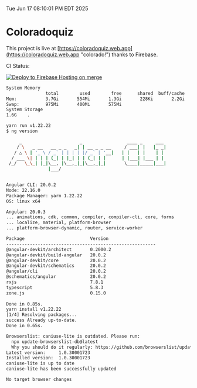 Tue Jun 17 08:10:01 PM EDT 2025

# Coloradoquiz


This project is live at [https://coloradoquiz.web.app](https://coloradoquiz.web.app "colorado!") thanks to Firebase.

CI Status: 

[![Deploy to Firebase Hosting on merge](https://github.com/teamkushal/coloradoquiz/actions/workflows/firebase-hosting-merge.yml/badge.svg)](https://github.com/teamkushal/coloradoquiz/actions/workflows/firebase-hosting-merge.yml)

```bash
System Memory
               total        used        free      shared  buff/cache   available
Mem:           3.7Gi       554Mi       1.3Gi       228Ki       2.2Gi       3.2Gi
Swap:          975Mi       400Mi       575Mi
System Storage
1.6G	.
```
```bash
yarn run v1.22.22
$ ng version

     _                      _                 ____ _     ___
    / \   _ __   __ _ _   _| | __ _ _ __     / ___| |   |_ _|
   / △ \ | '_ \ / _` | | | | |/ _` | '__|   | |   | |    | |
  / ___ \| | | | (_| | |_| | | (_| | |      | |___| |___ | |
 /_/   \_\_| |_|\__, |\__,_|_|\__,_|_|       \____|_____|___|
                |___/
    

Angular CLI: 20.0.2
Node: 22.16.0
Package Manager: yarn 1.22.22
OS: linux x64

Angular: 20.0.3
... animations, cdk, common, compiler, compiler-cli, core, forms
... localize, material, platform-browser
... platform-browser-dynamic, router, service-worker

Package                         Version
---------------------------------------------------------
@angular-devkit/architect       0.2000.2
@angular-devkit/build-angular   20.0.2
@angular-devkit/core            20.0.2
@angular-devkit/schematics      20.0.2
@angular/cli                    20.0.2
@schematics/angular             20.0.2
rxjs                            7.8.1
typescript                      5.8.3
zone.js                         0.15.0
    
Done in 0.85s.
yarn install v1.22.22
[1/4] Resolving packages...
success Already up-to-date.
Done in 0.65s.
```
```bash
Browserslist: caniuse-lite is outdated. Please run:
  npx update-browserslist-db@latest
  Why you should do it regularly: https://github.com/browserslist/update-db#readme
Latest version:     1.0.30001723
Installed version:  1.0.30001723
caniuse-lite is up to date
caniuse-lite has been successfully updated

No target browser changes
```
```bash
